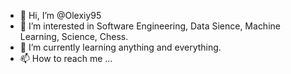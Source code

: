 - 👋 Hi, I’m @Olexiy95
- 👀 I’m interested in Software Engineering, Data Sience, Machine Learning, Science, Chess.
- 🌱 I’m currently learning anything and everything.
- 📫 How to reach me ...

<!---
Olexiy95/Olexiy95 is a ✨ special ✨ repository because its `README.md` (this file) appears on your GitHub profile.
You can click the Preview link to take a look at your changes.
--->
